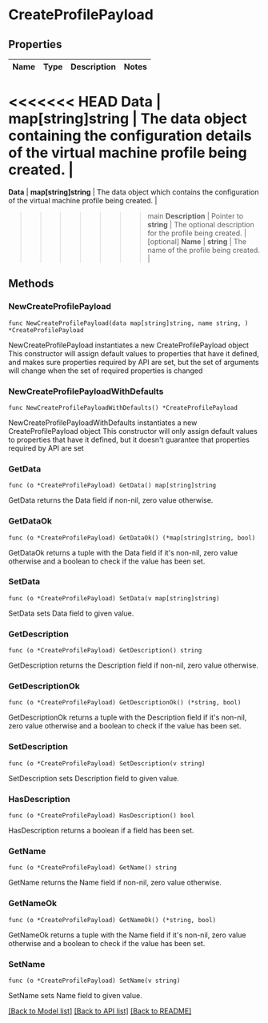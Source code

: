 # CreateProfilePayload

## Properties

Name | Type | Description | Notes
------------ | ------------- | ------------- | -------------
<<<<<<< HEAD
**Data** | **map[string]string** | The data object containing the configuration details of the virtual machine profile being created. | 
=======
**Data** | **map[string]string** | The data object which contains the configuration of the virtual machine profile being created. | 
>>>>>>> main
**Description** | Pointer to **string** | The optional description for the profile being created. | [optional] 
**Name** | **string** | The name of the profile being created. | 

## Methods

### NewCreateProfilePayload

`func NewCreateProfilePayload(data map[string]string, name string, ) *CreateProfilePayload`

NewCreateProfilePayload instantiates a new CreateProfilePayload object
This constructor will assign default values to properties that have it defined,
and makes sure properties required by API are set, but the set of arguments
will change when the set of required properties is changed

### NewCreateProfilePayloadWithDefaults

`func NewCreateProfilePayloadWithDefaults() *CreateProfilePayload`

NewCreateProfilePayloadWithDefaults instantiates a new CreateProfilePayload object
This constructor will only assign default values to properties that have it defined,
but it doesn't guarantee that properties required by API are set

### GetData

`func (o *CreateProfilePayload) GetData() map[string]string`

GetData returns the Data field if non-nil, zero value otherwise.

### GetDataOk

`func (o *CreateProfilePayload) GetDataOk() (*map[string]string, bool)`

GetDataOk returns a tuple with the Data field if it's non-nil, zero value otherwise
and a boolean to check if the value has been set.

### SetData

`func (o *CreateProfilePayload) SetData(v map[string]string)`

SetData sets Data field to given value.


### GetDescription

`func (o *CreateProfilePayload) GetDescription() string`

GetDescription returns the Description field if non-nil, zero value otherwise.

### GetDescriptionOk

`func (o *CreateProfilePayload) GetDescriptionOk() (*string, bool)`

GetDescriptionOk returns a tuple with the Description field if it's non-nil, zero value otherwise
and a boolean to check if the value has been set.

### SetDescription

`func (o *CreateProfilePayload) SetDescription(v string)`

SetDescription sets Description field to given value.

### HasDescription

`func (o *CreateProfilePayload) HasDescription() bool`

HasDescription returns a boolean if a field has been set.

### GetName

`func (o *CreateProfilePayload) GetName() string`

GetName returns the Name field if non-nil, zero value otherwise.

### GetNameOk

`func (o *CreateProfilePayload) GetNameOk() (*string, bool)`

GetNameOk returns a tuple with the Name field if it's non-nil, zero value otherwise
and a boolean to check if the value has been set.

### SetName

`func (o *CreateProfilePayload) SetName(v string)`

SetName sets Name field to given value.



[[Back to Model list]](../README.md#documentation-for-models) [[Back to API list]](../README.md#documentation-for-api-endpoints) [[Back to README]](../README.md)


